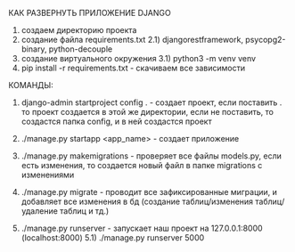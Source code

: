КАК РАЗВЕРНУТЬ ПРИЛОЖЕНИЕ DJANGO
1) создаем директорию проекта
2) создание файла requirements.txt
    2.1) djangorestframework, psycopg2-binary, python-decouple
3) создание виртуального окружения 
    3.1) python3 -m venv venv
4) pip install -r requirements.txt - скачиваем все зависимости

КОМАНДЫ:
1) django-admin startproject config . - создает проект,  если поставить . то проект создается в этой же директории, если не поставить, то создастся папка config, и в ней создастся проект

2) ./manage.py startapp <app_name> - создает приложение
3) ./manage.py makemigrations - проверяет все файлы models.py, если есть изменения, то создается новый файл в папке migrations с изменениями
4) ./manage.py migrate - проводит все зафиксированные миграции, и добавляет все изменения в бд (создание таблиц/изменения таблиц/удаление таблиц и тд.)
5) ./manage.py runserver - запускает наш проект на 127.0.0.1:8000 (localhost:8000)
    5.1) ./manage.py runserver 5000


